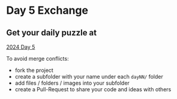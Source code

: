 # Day 5 Exchange

## Get your daily puzzle at

[2024 Day 5](https://adventofcode.com/2024/day/5)

To avoid merge conflicts:

* fork the project
* create a subfolder with your name under each `dayNN/` folder
* add files / folders / images into your subfolder
* create a Pull-Request to share your code and ideas with others

